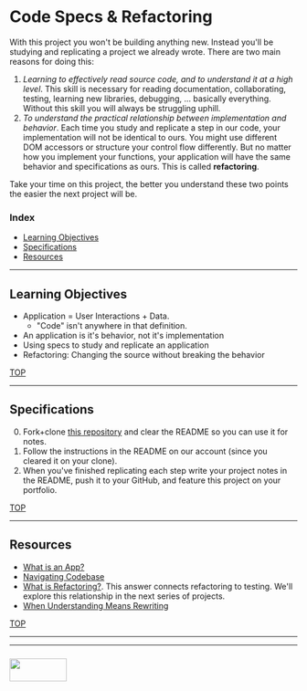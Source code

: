 # Code Specs & Refactoring

With this project you won't be building anything new.  Instead you'll be studying and replicating a project we already wrote.  There are two main reasons for doing this:
1. _Learning to effectively read source code, and to understand it at a high level_.  This skill is necessary for reading documentation, collaborating, testing, learning new libraries, debugging, ... basically everything.  Without this skill you will always be struggling uphill.
2. _To understand the practical relationship between implementation and behavior_.  Each time you study and replicate a step in our code, your implementation will not be identical to ours.  You might use different DOM accessors or structure your control flow differently.  But no matter how you implement your functions, your application will have the same behavior and specifications as ours.  This is called __refactoring__.

Take your time on this project, the better you understand these two points the easier the next project will be.


### Index
* [Learning Objectives](#learning-objectives)
* [Specifications](#specifications)
* [Resources](#resources)

---

## Learning Objectives

* Application = User Interactions + Data.  
  * "Code" isn't anywhere in that definition.
* An application is it's behavior, not it's implementation
* Using specs to study and replicate an application
* Refactoring: Changing the source without breaking the behavior


[TOP](#index)

---

## Specifications

0. Fork+clone [this repository](https://github.com/elewa-academy/studying-with-specs/tree/master) and clear the README so you can use it for notes. 
1. Follow the instructions in the README on our account (since you cleared it on your clone).
2. When you've finished replicating each step write your project notes in the README, push it to your GitHub, and feature this project on your portfolio.


[TOP](#index)

---

## Resources

* [What is an App?](https://www.gcflearnfree.org/computerbasics/understanding-applications/1/)
* [Navigating Codebase](https://elewa-academy.github.io/General-Resources/programming-resources/reading-sourcecode.html)
* [What is Refactoring?](https://stackoverflow.com/questions/1025844/what-is-refactoring-and-what-is-only-modifying-code). This answer connects refactoring to testing.  We'll explore this relationship in the next series of projects.
* [When Understanding Means Rewriting](https://blog.codinghorror.com/when-understanding-means-rewriting/)

[TOP](#index)



___
___
### <a href="http://elewa.education/blog" target="_blank"><img src="https://user-images.githubusercontent.com/18554853/34921062-506450ae-f97d-11e7-875f-6feeb26ad72d.png" width="100" height="40"/></a>

